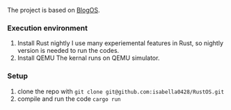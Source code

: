 The project is based on [BlogOS](https://github.com/phil-opp/blog_os).

### Execution environment
1. Install Rust nightly
I use many experiemental features in Rust, so nightly version is needed to run the codes.
2. Install QEMU
The kernal runs on QEMU simulator.

### Setup
1. clone the repo with `git clone git@github.com:isabella0428/RustOS.git`
2. compile and run the code `cargo run`
